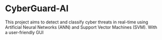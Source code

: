 # CyberGuard-AI
This project aims to detect and classify cyber threats in real-time using Artificial Neural Networks (ANN) and Support Vector Machines (SVM). With a user-friendly GUI
